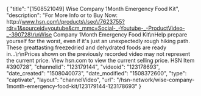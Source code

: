 {
    "title": "[1508521049] Wise Company 1Month Emergency Food Kit",
    "description": "For More Info or to Buy Now: http:\/\/www.hsn.com\/products\/seo\/7623755?rdr=1&sourceid=youtube&cm_mmc=Social-_-Youtube-_-ProductVideo-_-390728\r\nWise Company 1Month Emergency Food Kit\nHelp prepare yourself for the worst, even if it's just an unexpectedly rough hiking path. These greattasting freezedried and dehydrated foods are ready in...\r\nPrices shown on the previously recorded video may not represent the current price.  View hsn.com to view the current selling price. HSN Item #390728",
    "channelid": "123179144",
    "videoid": "123178693",
    "date_created": "1508040073",
    "date_modified": "1508372600",
    "type": "captivate",
    "layout": "channelVideo",
    "url": "\/hsn-network\/wise-company-1month-emergency-food-kit\/123179144-123178693"
}
